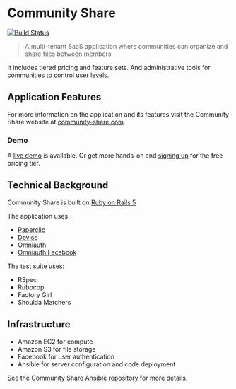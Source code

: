 # Community Share

[![Build Status](https://travis-ci.org/chrislaskey/community-share.svg?branch=master)](https://travis-ci.org/chrislaskey/community-share)

> A multi-tenant SaaS application where communities can organize and share files between members

It includes tiered pricing and feature sets. And administrative tools for communities to control user levels.

## Application Features

For more information on the application and its features visit the Community Share website at [community-share.com](https://community-share.com).

### Demo

A [live demo](https://community-share.com#demo) is available. Or get more hands-on and [signing up](https://community-share.com#sign-up) for the free pricing tier.

## Technical Background

Community Share is built on [Ruby on Rails 5](http://rubyonrails.org/)

The application uses:

- [Paperclip](https://github.com/thoughtbot/paperclip)
- [Devise](https://github.com/plataformatec/devise)
- [Omniauth](https://github.com/omniauth/omniauth)
- [Omniauth Facebook](https://github.com/mkdynamic/omniauth-facebook)

The test suite uses:

- RSpec
- Rubocop
- Factory Girl
- Shoulda Matchers

## Infrastructure

- Amazon EC2 for compute
- Amazon S3 for file storage
- Facebook for user authentication
- Ansible for server configuration and code deployment

See the [Community Share Ansible repository](https://github.com/chrislaskey/community-share-ansible) for more details.
